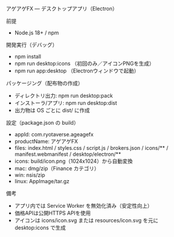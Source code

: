 アゲアゲFX — デスクトップアプリ（Electron）

前提
- Node.js 18+ / npm

開発実行（デバッグ）
- npm install
- npm run desktop:icons  （初回のみ／アイコンPNGを生成）
- npm run app:desktop    （Electronウィンドウで起動）

パッケージング（配布物の作成）
- ディレクトリ出力: npm run desktop:pack
- インストーラ/アプリ: npm run desktop:dist
- 出力物は OS ごとに dist/ に作成

設定（package.json の build）
- appId: com.ryotaverse.ageagefx
- productName: アゲアゲFX
- files: index.html / styles.css / script.js / brokers.json / icons/** / manifest.webmanifest / desktop/electron/**
- icons: build/icon.png（1024x1024）から自動変換
- mac: dmg/zip（Finance カテゴリ）
- win: nsis/zip
- linux: AppImage/tar.gz

備考
- アプリ内では Service Worker を無効化済み（安定性向上）
- 価格APIは公開HTTPS APIを使用
- アイコンは icons/icon.svg または resources/icon.svg を元に desktop:icons で生成
